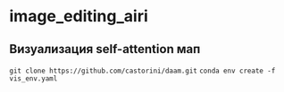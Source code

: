 # image_editing_airi

## Визуализация self-attention мап

```git clone https://github.com/castorini/daam.git```
```conda env create -f vis_env.yaml```
